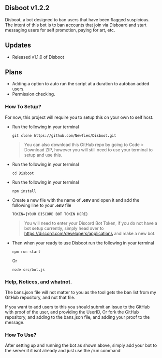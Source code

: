 ## Disboot v1.2.2
 Disboot, a bot designed to ban users that have been flagged suspicious. The intent of this bot is to ban accounts that join via Disboard and start messaging users for self promotion, paying for art, etc.

## Updates
 -  Released v1.1.0 of Disboot

## Plans
 - Adding a option to auto run the script at a duration to autoban added users.
 - Permission checking.

### How To Setup?
 For now, this project will require you to setup this on your own to self host.
 
 -  Run the following in your terminal
    ```
    git clone https://github.com/Newfies/Disboot.git
    ```
    > You can also download this GitHub repo by going to Code > Download ZIP, however you will still need to use your terminal to setup and use this.

 -  Run the following in your terminal
    ```
    cd Disboot
    ```
    
 -  Run the following in your terminal
    ```
    npm install
    ```

 -  Create a new file with the name of **.env** and open it and add the following line to your **.env** file
    ```
    TOKEN={YOUR DISCORD BOT TOKEN HERE}
    ```
    > You will need to enter your Discord Bot Token, if you do not have a bot setup currently, simply head over to https://discord.com/developers/applications and make a new bot.

 -  Then when your ready to use Disboot run the following in your terminal
    ```
    npm run start
    ```
    Or
    ```
    node src/bot.js
    ```

### Help, Notices, and whatnot.
 The bans.json file will not matter to you as the tool gets the ban list from my GitHub repository, and not that file.

 If you want to add users to this you should submit an issue to the GitHub with proof of the user, and providing the UserID, Or fork the GitHub repository, and adding to the bans.json file, and adding your proof to the message.

### How To Use?
 After setting up and running the bot as shown above, simply add your bot to the server if it isnt already and just use the /run command